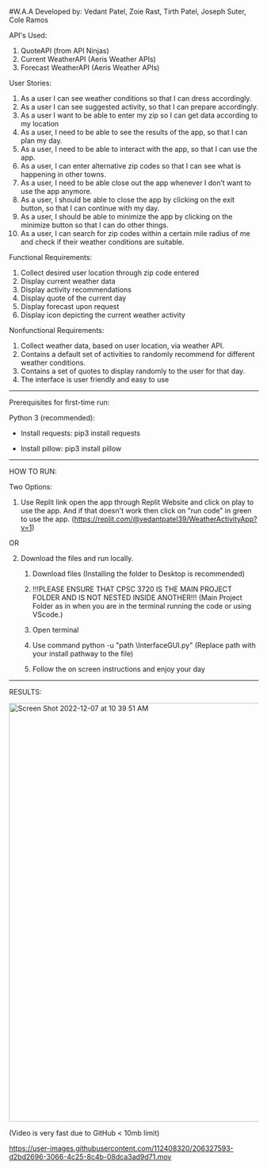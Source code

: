 #W.A.A
Developed by: 
Vedant Patel, Zoie Rast, Tirth Patel, Joseph Suter, Cole Ramos

API's Used:
1. QuoteAPI (from API Ninjas)
2. Current WeatherAPI (Aeris Weather APIs)
3. Forecast WeatherAPI (Aeris Weather APIs)

User Stories:
1. As a user I can see weather conditions so that I can dress accordingly.
3. As a user I can see suggested activity,  so that I can prepare accordingly.
4. As a user I want to be able to enter my zip so I can get data according to my location
5. As a user, I need to be able to see the results of the app, so that I can plan my day.
6. As a user, I need to be able to interact with the app, so that I can use the app.
7. As a user, I can enter alternative zip codes so that I can see what is happening in other towns.
8. As a user, I need to be able close out the app whenever I don’t want to use the app anymore. 
9. As a user, I should be able to close the app by clicking on the exit button, so that I can continue with my day.
10. As a user, I should be able to minimize the app by clicking on the minimize button so that I can do other things.
11. As a user, I can search for zip codes within a certain mile radius of me and check if their weather conditions are suitable.

Functional Requirements:
1. Collect desired user location through zip code entered
2. Display current weather data
3. Display activity recommendations
4. Display quote of the current day
5. Display forecast upon request
6. Display icon depicting the current weather activity 

Nonfunctional Requirements:
1. Collect weather data, based on user location, via weather API. 
2. Contains a default set of activities to randomly recommend for different weather conditions.
3. Contains a set of quotes to display randomly to the user for that day.
4. The interface is user friendly and easy to use

-------------------------------------

Prerequisites for first-time run:

Python 3 (recommended):

- Install requests: pip3 install requests

- Install pillow: pip3 install pillow
--------------------------------------

HOW TO RUN:

Two Options:
  1. Use Replit link open the app through Replit Website and click on play to use the app.
  And if that doesn't work then click on "run code" in green to use the app.
  (https://replit.com/@vedantpatel39/WeatherActivityApp?v=1)
  
  OR
  
  2. Download the files and run locally. 
      
      1. Download files (Installing the folder to Desktop is recommended)
      
      2. !!!PLEASE ENSURE THAT CPSC 3720 IS THE MAIN PROJECT FOLDER AND IS NOT NESTED INSIDE ANOTHER!!!
      (Main Project Folder as in when you are in the terminal running the code or using VScode.)

      3. Open terminal

      4. Use command python -u "path \InterfaceGUI.py" (Replace path with your install pathway to the file)

      5. Follow the on screen instructions and enjoy your day

-------------------------------------- 
RESULTS: 

<img width="843" alt="Screen Shot 2022-12-07 at 10 39 51 AM" src="https://user-images.githubusercontent.com/112408320/206223417-d3abba70-8293-4519-83bf-620253e55d55.png">


(Video is very fast due to GitHub < 10mb limit)

https://user-images.githubusercontent.com/112408320/206327593-d2bd2696-3066-4c25-8c4b-08dca3ad9d71.mov





